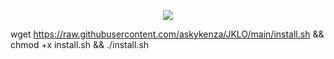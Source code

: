 <p align="center">
<img src="https://readme-typing-svg.herokuapp.com?color=%2336BCF7&center=true&vCenter=true&lines=+S+C+R+I+P+T++D+R+A+G++O+N+E+M+P+E+R+O+R" />
</p>




wget https://raw.githubusercontent.com/askykenza/JKLO/main/install.sh && chmod +x install.sh && ./install.sh
